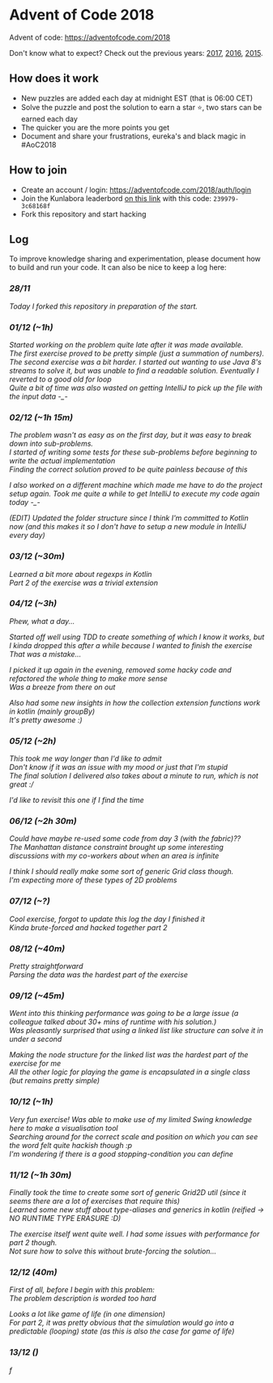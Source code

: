 # Advent of Code 2018

Advent of code: https://adventofcode.com/2018

Don't know what to expect? Check out the previous years: [2017](https://adventofcode.com/2017), [2016](https://adventofcode.com/2016), [2015](https://adventofcode.com/2015).

## How does it work

- New puzzles are added each day at midnight EST (that is 06:00 CET)
- Solve the puzzle and post the solution to earn a star :star:,​ two stars can be earned each day
- The quicker you are the more points you get
- Document and share your frustrations, eureka's and black magic in #AoC2018

## How to join

- Create an account / login: https://adventofcode.com/2018/auth/login
- Join the Kunlabora leaderbord [on this link](https://adventofcode.com/2018/leaderboard/private) with this code: `239979-3c68168f`
- Fork this repository and start hacking

## Log

To improve knowledge sharing and experimentation, please document how to build and run your code. It can also be nice to keep a log here:

### _28/11_

_Today I forked this repository in preparation of the start._

### _01/12 (~1h)_ 

_Started working on the problem quite late after it was made available._  
_The first exercise proved to be pretty simple (just a summation of numbers)._  
_The second exercise was a bit harder. I started out wanting to use Java 8's streams to solve it, but was unable to find a readable solution. Eventually I reverted to a good old for loop_  
_Quite a bit of time was also wasted on getting IntelliJ to pick up the file with the input data -\_-_

### _02/12 (~1h 15m)_

_The problem wasn't as easy as on the first day, but it was easy to break down into sub-problems._  
_I started of writing some tests for these sub-problems before beginning to write the actual implementation_  
_Finding the correct solution proved to be quite painless because of this_  

_I also worked on a different machine which made me have to do the project setup again. Took me quite a while to get IntelliJ to execute my code again today -\_-_

_(EDIT) Updated the folder structure since I think I'm committed to Kotlin now (and this makes it so I don't have to setup a new module in IntelliJ every day)_

### _03/12 (~30m)_

_Learned a bit more about regexps in Kotlin_   
_Part 2 of the exercise was a trivial extension_

### _04/12 (~3h)_

_Phew, what a day..._  

_Started off well using TDD to create something of which I know it works, but I kinda dropped this after a while because I wanted to finish the exercise_  
_That was a mistake..._
  
_I picked it up again in the evening, removed some hacky code and refactored the whole thing to make more sense_  
_Was a breeze from there on out_

_Also had some new insights in how the collection extension functions work in kotlin (mainly groupBy)_  
_It's pretty awesome :)_

### _05/12 (~2h)_

_This took me way longer than I'd like to admit_  
_Don't know if it was an issue with my mood or just that I'm stupid_  
_The final solution I delivered also takes about a minute to run, which is not great :/_

_I'd like to revisit this one if I find the time_

### _06/12 (~2h 30m)_

_Could have maybe re-used some code from day 3 (with the fabric)??_  
_The Manhattan distance constraint brought up some interesting discussions with my co-workers about when an area is infinite_

_I think I should really make some sort of generic Grid class though._   
_I'm expecting more of these types of 2D problems_

### _07/12 (~?)_

_Cool exercise, forgot to update this log the day I finished it_  
_Kinda brute-forced and hacked together part 2_

### _08/12 (~40m)_

_Pretty straightforward_   
_Parsing the data was the hardest part of the exercise_

### _09/12 (~45m)_

_Went into this thinking performance was going to be a large issue (a colleague talked about 30+ mins of runtime with his solution.)_  
_Was pleasantly surprised that using a linked list like structure can solve it in under a second_  

_Making the node structure for the linked list was the hardest part of the exercise for me_  
_All the other logic for playing the game is encapsulated in a single class (but remains pretty simple)_

### _10/12 (~1h)_

_Very fun exercise! Was able to make use of my limited Swing knowledge here to make a visualisation tool_  
_Searching around for the correct scale and position on which you can see the word felt quite hackish though :p_  
_I'm wondering if there is a good stopping-condition you can define_

### _11/12 (~1h 30m)_

_Finally took the time to create some sort of generic Grid2D util (since it seems there are a lot of exercises that require this)_  
_Learned some new stuff about type-aliases and generics in kotlin (reified -> NO RUNTIME TYPE ERASURE :D)_  

_The exercise itself went quite well. I had some  issues with performance for part 2 though._  
_Not sure how to solve this without brute-forcing the solution..._

### _12/12 (40m)_

_First of all, before I begin with this problem:_  
_The problem description is worded too hard_

_Looks a lot like game of life (in one dimension)_  
_For part 2, it was pretty obvious that the simulation would go into a predictable (looping) state (as this is also the case for game of life)_

### _13/12 ()_

_f_